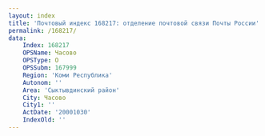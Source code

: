 ```yaml
---
layout: index
title: 'Почтовый индекс 168217: отделение почтовой связи Почты России'
permalink: /168217/
data:
    Index: 168217
    OPSName: Часово
    OPSType: О
    OPSSubm: 167999
    Region: 'Коми Республика'
    Autonom: ''
    Area: 'Сыктывдинский район'
    City: Часово
    City1: ''
    ActDate: '20001030'
    IndexOld: ''
---
```

